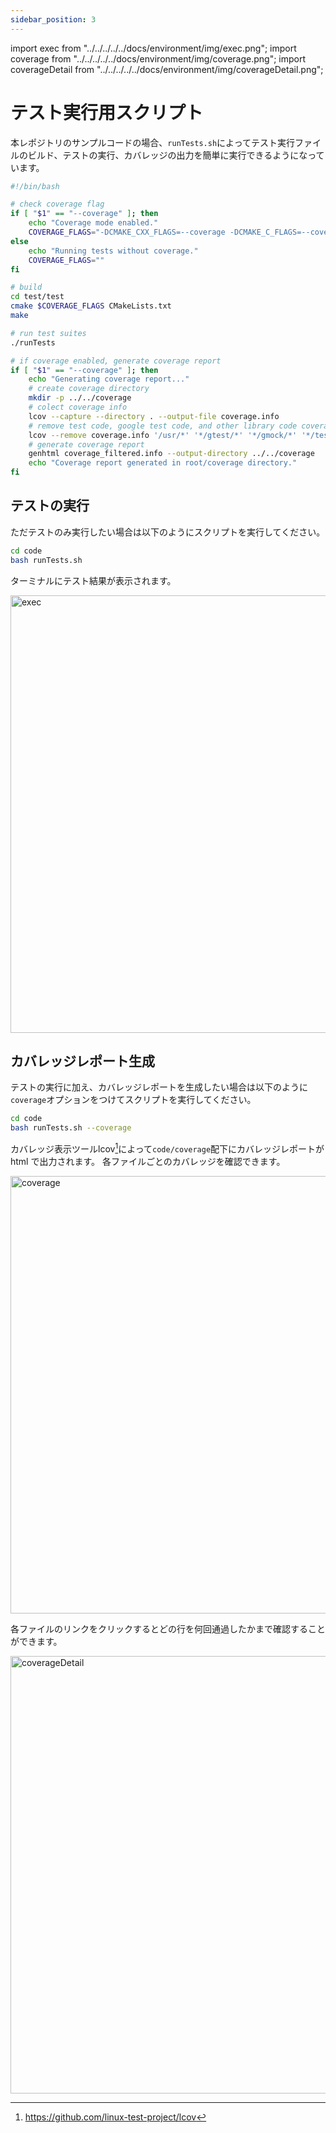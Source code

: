 ```yaml
---
sidebar_position: 3
---
```


import exec from "../../../../../docs/environment/img/exec.png";
import coverage from "../../../../../docs/environment/img/coverage.png";
import coverageDetail from "../../../../../docs/environment/img/coverageDetail.png";

# テスト実行用スクリプト

本レポジトリのサンプルコードの場合、`runTests.sh`によってテスト実行ファイルのビルド、テストの実行、カバレッジの出力を簡単に実行できるようになっています。

```bash title="code/runTests.sh"
#!/bin/bash

# check coverage flag
if [ "$1" == "--coverage" ]; then
    echo "Coverage mode enabled."
    COVERAGE_FLAGS="-DCMAKE_CXX_FLAGS=--coverage -DCMAKE_C_FLAGS=--coverage"
else
    echo "Running tests without coverage."
    COVERAGE_FLAGS=""
fi

# build
cd test/test
cmake $COVERAGE_FLAGS CMakeLists.txt
make

# run test suites
./runTests

# if coverage enabled, generate coverage report
if [ "$1" == "--coverage" ]; then
    echo "Generating coverage report..."
    # create coverage directory
    mkdir -p ../../coverage
    # colect coverage info
    lcov --capture --directory . --output-file coverage.info
    # remove test code, google test code, and other library code coverage from report
    lcov --remove coverage.info '/usr/*' '*/gtest/*' '*/gmock/*' '*/test/*' --output-file coverage_filtered.info
    # generate coverage report
    genhtml coverage_filtered.info --output-directory ../../coverage
    echo "Coverage report generated in root/coverage directory."
fi
```

## テストの実行

ただテストのみ実行したい場合は以下のようにスクリプトを実行してください。

```bash
cd code
bash runTests.sh
```

ターミナルにテスト結果が表示されます。

<img src={exec} alt="exec" width="700" />

## カバレッジレポート生成

テストの実行に加え、カバレッジレポートを生成したい場合は以下のように`coverage`オプションをつけてスクリプトを実行してください。

```bash
cd code
bash runTests.sh --coverage
```

カバレッジ表示ツールlcov[^1]によって`code/coverage`配下にカバレッジレポートが html で出力されます。
各ファイルごとのカバレッジを確認できます。

<img src={coverage} alt="coverage" width="700" />

各ファイルのリンクをクリックするとどの行を何回通過したかまで確認することができます。

<img src={coverageDetail} alt="coverageDetail" width="700" />

[^1]: https://github.com/linux-test-project/lcov
